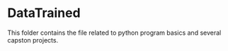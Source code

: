 # DataTrained
This folder contains the file related to python program basics and several capston projects.
